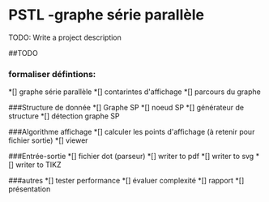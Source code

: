 # PSTL -graphe série parallèle

TODO: Write a project description



##TODO


### formaliser défintions:
*[] graphe série parallèle
*[] contarintes d'affichage
*[] parcours du graphe

###Structure de donnée
*[] Graphe SP
*[] noeud SP
*[] générateur de structure
*[] détection graphe SP

###Algorithme affichage
*[] calculer les points d'affichage (à retenir pour fichier sortie)
*[] viewer

###Entrée-sortie
*[] fichier dot (parseur)
*[] writer to pdf
*[] writer to svg
*[] writer to TIKZ

###autres
*[] tester performance
*[] évaluer complexité
*[] rapport
*[] présentation
